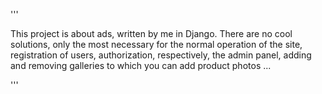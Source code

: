 
'''

  This project is about ads, written by me in Django. There are no cool solutions,
only the most necessary for the normal operation of the site, registration of users, authorization,
respectively, the admin panel, adding and removing galleries to which you can add product photos ...

'''

